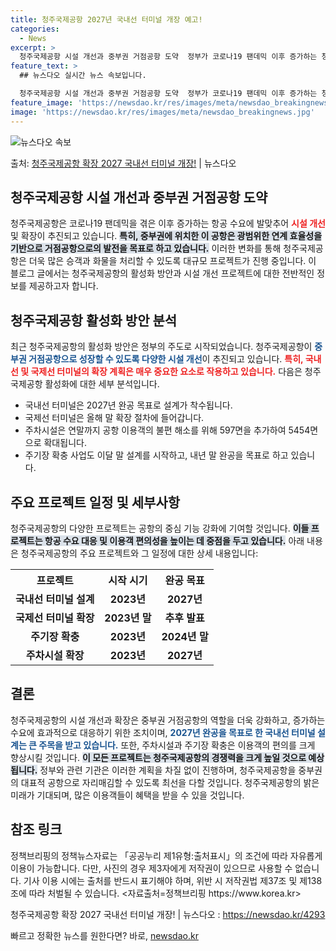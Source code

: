 ```yaml
---
title: 청주국제공항 2027년 국내선 터미널 개장 예고!
categories:
  - News
excerpt: >
  청주국제공항 시설 개선과 중부권 거점공항 도약  정부가 코로나19 팬데믹 이후 증가하는 청주국제공항 수요에 …
feature_text: >
  ## 뉴스다오 실시간 뉴스 속보입니다.

  청주국제공항 시설 개선과 중부권 거점공항 도약  정부가 코로나19 팬데믹 이후 증가하는 청주국제공항 수요에 …
feature_image: 'https://newsdao.kr/res/images/meta/newsdao_breakingnews.jpg'
image: 'https://newsdao.kr/res/images/meta/newsdao_breakingnews.jpg'
---
```


![뉴스다오 속보](https://newsdao.kr/res/images/meta/newsdao_breakingnews.jpg)

<p>출처: <a href="https://newsdao.kr/4293" rel="dofollow">청주국제공항 확장 2027 국내선 터미널 개장!</a> | 뉴스다오</p>

<h2 data-ke-size="size26">청주국제공항 시설 개선과 중부권 거점공항 도약</h2> 

<p data-ke-size="size16">청주국제공항은 코로나19 팬데믹을 겪은 이후 증가하는 항공 수요에 발맞추어 <b><span style="color: #ee2323;">시설 개선</span></b> 및 확장이 추진되고 있습니다. <b><span style="background-color: #21538527;">특히, 중부권에 위치한 이 공항은 광범위한 연계 효율성을 기반으로 거점공항으로의 발전을 목표로 하고 있습니다.</span></b> 이러한 변화를 통해 청주국제공항은 더욱 많은 승객과 화물을 처리할 수 있도록 대규모 프로젝트가 진행 중입니다. 이 블로그 글에서는 청주국제공항의 활성화 방안과 시설 개선 프로젝트에 대한 전반적인 정보를 제공하고자 합니다.</p>

<p data-ke-size="size16"></p>

<h2 data-ke-size="size26">청주국제공항 활성화 방안 분석</h2>

<p data-ke-size="size16">최근 청주국제공항의 활성화 방안은 정부의 주도로 시작되었습니다. 청주국제공항이 <b><span style="color: #1a5490;">중부권 거점공항으로 성장할 수 있도록 다양한 시설 개선</span></b>이 추진되고 있습니다. <b><span style="color: #ee2323;">특히, 국내선 및 국제선 터미널의 확장 계획은 매우 중요한 요소로 작용하고 있습니다.</span></b> 다음은 청주국제공항 활성화에 대한 세부 분석입니다.</p>

<ul>
<li>국내선 터미널은 2027년 완공 목표로 설계가 착수됩니다.</li>
<li>국제선 터미널은 올해 말 확장 절차에 들어갑니다.</li>
<li>주차시설은 연말까지 공항 이용객의 불편 해소를 위해 597면을 추가하여 5454면으로 확대됩니다.</li>
<li>주기장 확충 사업도 이달 말 설계를 시작하고, 내년 말 완공을 목표로 하고 있습니다.</li>
</ul>

<p data-ke-size="size16"></p>

<h2 data-ke-size="size26">주요 프로젝트 일정 및 세부사항</h2>

<p data-ke-size="size16">청주국제공항의 다양한 프로젝트는 공항의 중심 기능 강화에 기여할 것입니다. <b><span style="background-color: #21538527;">이들 프로젝트는 항공 수요 대응 및 이용객 편의성을 높이는 데 중점을 두고 있습니다.</span></b> 아래 내용은 청주국제공항의 주요 프로젝트와 그 일정에 대한 상세 내용입니다:</p>

<table style="width: 100%;">
<tr>
<th style="text-align: center;">프로젝트</th>
<th style="text-align: center;">시작 시기</th>
<th style="text-align: center;">완공 목표</th>
</tr>
<tr>
<td style="text-align: center; height: 17px;"><b>국내선 터미널 설계</b></td>
<td style="text-align: center; height: 17px;"><b>2023년</b></td>
<td style="text-align: center; height: 17px;"><b>2027년</b></td>
</tr>
<tr>
<td style="text-align: center; height: 17px;"><b>국제선 터미널 확장</b></td>
<td style="text-align: center; height: 17px;"><b>2023년 말</b></td>
<td style="text-align: center; height: 17px;"><b>추후 발표</b></td>
</tr>
<tr>
<td style="text-align: center; height: 17px;"><b>주기장 확충</b></td>
<td style="text-align: center; height: 17px;"><b>2023년</b></td>
<td style="text-align: center; height: 17px;"><b>2024년 말</b></td>
</tr>
<tr>
<td style="text-align: center; height: 17px;"><b>주차시설 확장</b></td>
<td style="text-align: center; height: 17px;"><b>2023년</b></td>
<td style="text-align: center; height: 17px;"><b>2027년</b></td>
</tr>
</table>

<p data-ke-size="size16"></p>

<h2 data-ke-size="size26">결론</h2>

<p data-ke-size="size16">청주국제공항의 시설 개선과 확장은 중부권 거점공항의 역할을 더욱 강화하고, 증가하는 수요에 효과적으로 대응하기 위한 조치이며, <b><span style="color: #1a5490;">2027년 완공을 목표로 한 국내선 터미널 설계는 큰 주목을 받고 있습니다.</span></b> 또한, 주차시설과 주기장 확충은 이용객의 편의를 크게 향상시킬 것입니다. <b><span style="background-color: #21538527;">이 모든 프로젝트는 청주국제공항의 경쟁력을 크게 높일 것으로 예상됩니다.</span></b> 정부와 관련 기관은 이러한 계획을 차질 없이 진행하며, 청주국제공항을 중부권의 대표적 공항으로 자리매김할 수 있도록 최선을 다할 것입니다. 청주국제공항의 밝은 미래가 기대되며, 많은 이용객들이 혜택을 받을 수 있을 것입니다.</p>

<p data-ke-size="size16"></p>

<h2 data-ke-size="size26">참조 링크</h2>

<p data-ke-size="size16">정책브리핑의 정책뉴스자료는 「공공누리 제1유형:출처표시」의 조건에 따라 자유롭게 이용이 가능합니다. 다만, 사진의 경우 제3자에게 저작권이 있으므로 사용할 수 없습니다. 기사 이용 시에는 출처를 반드시 표기해야 하며, 위반 시 저작권법 제37조 및 제138조에 따라 처벌될 수 있습니다. <자료출처=정책브리핑 https://www.korea.kr></p>
<p data-ke-size="size16">청주국제공항 확장 2027 국내선 터미널 개장! | 뉴스다오 : <a href="https://newsdao.kr/4293">https://newsdao.kr/4293</a></p> 

빠르고 정확한 뉴스를 원한다면? 바로, <a href="https://newsdao.kr" rel="dofollow">newsdao.kr</a>


